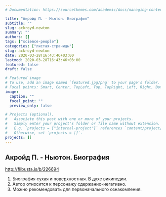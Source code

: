 ```yaml
---
# Documentation: https://sourcethemes.com/academic/docs/managing-content/

title: "Акройд П. - Ньютон. Биография"
subtitle: ""
slug: ackroyd-newton
summary: ""
authors: []
tags: ["science-people"]
categories: ["листая-страницы"]
slug: ackroyd-newton
date: 2020-03-28T16:43:46+03:00
lastmod: 2020-03-28T16:43:46+03:00
featured: false
draft: false

# Featured image
# To use, add an image named `featured.jpg/png` to your page's folder.
# Focal points: Smart, Center, TopLeft, Top, TopRight, Left, Right, BottomLeft, Bottom, BottomRight.
image:
  caption: ""
  focal_point: ""
  preview_only: false

# Projects (optional).
#   Associate this post with one or more of your projects.
#   Simply enter your project's folder or file name without extension.
#   E.g. `projects = ["internal-project"]` references `content/project/deep-learning/index.md`.
#   Otherwise, set `projects = []`.
projects: []
---
```


## Акройд П. - Ньютон. Биография

http://flibusta.is/b/226694

<!--more-->

1. Биография сухая и поверхностная. В духе википедии.
2. Автор относится к персонажу сдержанно-негативно.
3. Можно рекомендовать для первоначального ознакомления.
